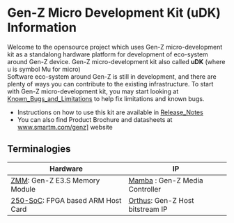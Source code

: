 # Gen-Z Micro Development Kit (uDK) Information  

Welcome to the opensource project which uses Gen-Z micro-development kit as a standalong hardware platform for development of eco-system around Gen-Z device.
Gen-Z micro-development kit also called **uDK** (where u is symbol Mu for micro)  
Software eco-system around Gen-Z is still in development, and there are plenty of ways you can contribute to the existing infrastructure. To start with Gen-Z micro-development kit, you may start looking at [Known_Bugs_and_Limitations] to help fix limitations and known bugs.  

- Instructions on how to use this kit are available in [Release_Notes]   
- You can also find Product Brochure and datasheets at www.smartm.com/genz] website   
  
  
Terminalogies
-------------

| Hardware | IP  |
| -------- | --- |
| [ZMM]: Gen-Z E3.S Memory Module | [Mamba] : Gen-Z Media Controller |
| [250-SoC]: FPGA based ARM Host Card | [Orthus]: Gen-Z Host bitstream IP |



[Release_Notes]: https://github.com/linux-genz/linux/udk/Known_Bugs_and_Limitations.md  
[Known_Bugs_and_Limitations]: https://github.com/linux-genz/linux/udk/Known_Bugs_and_Limitations.md  
[ZMM]: https://www.smartm.com/genz
[Mamba]: https://www.intelliprop.com/gen-z-fabric-dram
[250-SoC]: https://www.bittware.com/fpga/250-soc/
[Orthus]: https://www.intelliprop.com/ipc-gz190-hi/


